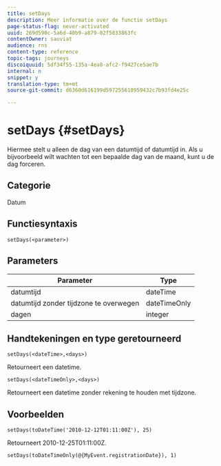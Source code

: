 ```yaml
---
title: setDays
description: Meer informatie over de functie setDays
page-status-flag: never-activated
uuid: 269d590c-5a6d-40b9-a879-02f5033863fc
contentOwner: sauviat
audience: rns
content-type: reference
topic-tags: journeys
discoiquuid: 5df34f55-135a-4ea8-afc2-f9427ce5ae7b
internal: n
snippet: y
translation-type: tm+mt
source-git-commit: d6360d616199d597255610959432c7b93fd4e25c

---
```



# setDays {#setDays}

Hiermee stelt u alleen de dag van een datumtijd of datumtijd in. Als u bijvoorbeeld wilt wachten tot een bepaalde dag van de maand, kunt u de dag forceren.

## Categorie

Datum

## Functiesyntaxis

`setDays(<parameter>)`

## Parameters

| Parameter | Type |
|--- |--- |
| datumtijd | dateTime |
| datumtijd zonder tijdzone te overwegen | dateTimeOnly |
| dagen | integer |

## Handtekeningen en type geretourneerd

`setDays(<dateTime>,<days>)`

Retourneert een datetime.

`setDays(<dateTimeOnly>,<days>)`

Retourneert een datetime zonder rekening te houden met tijdzone.

## Voorbeelden

`setDays(toDateTime('2010-12-12T01:11:00Z'), 25)`

Retourneert 2010-12-25T01:11:00Z.

`setDays(toDateTimeOnly(@{MyEvent.registrationDate}), 1)`
